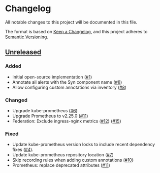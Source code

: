 # Changelog

All notable changes to this project will be documented in this file.

The format is based on [Keep a Changelog](https://keepachangelog.com/en/1.0.0/),
and this project adheres to [Semantic Versioning](https://semver.org/spec/v2.0.0.html).

## [Unreleased]

### Added

- Initial open-source implementation ([#1])
- Annotate all alerts with the Syn component name ([#8])
- Allow configuring custom annotations via inventory ([#8])

### Changed

- Upgrade kube-prometheus ([#6])
- Upgrade Prometheus to v2.25.0 ([#11])
- Federation: Exclude ingress-nginx metrics ([#12]) ([#15])

### Fixed

- Update kube-prometheus version locks to include recent dependency fixes ([#4]).
- Update kube-prometheus repository location ([#7])
- Skip recording rules when adding custom annotations ([#10])
- Prometheus: replace deprecated attributes ([#11])

[unreleased]: https://github.com/projectsyn/component-rancher-monitoring/compare/084a263baf909b627d2861790806ac8f7de3f580...HEAD
[#1]: https://github.com/projectsyn/component-rancher-monitoring/pull/1
[#4]: https://github.com/projectsyn/component-rancher-monitoring/pull/4
[#6]: https://github.com/projectsyn/component-rancher-monitoring/pull/6
[#7]: https://github.com/projectsyn/component-rancher-monitoring/pull/7
[#8]: https://github.com/projectsyn/component-rancher-monitoring/pull/8
[#10]: https://github.com/projectsyn/component-rancher-monitoring/pull/10
[#11]: https://github.com/projectsyn/component-rancher-monitoring/pull/11
[#12]: https://github.com/projectsyn/component-rancher-monitoring/pull/12
[#15]: https://github.com/projectsyn/component-rancher-monitoring/pull/15
